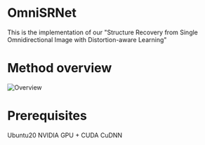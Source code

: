 # OmniSRNet
This is the implementation of our "Structure Recovery from Single Omnidirectional Image with Distortion-aware Learning" 

# Method overview
![Overview](https://github.com/mmlph/OmniSRNet/assets/13580379/4359d949-4ef7-48a8-a132-c680fc8d0424)

# Prerequisites
Ubuntu20
NVIDIA GPU + CUDA CuDNN
